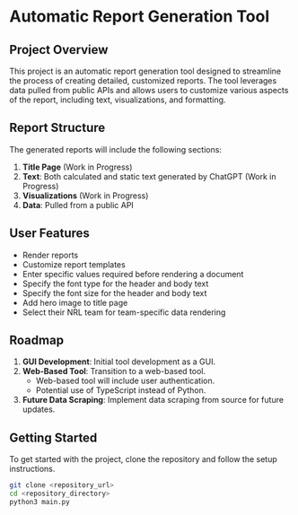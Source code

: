 # Automatic Report Generation Tool

## Project Overview

This project is an automatic report generation tool designed to streamline the process of creating detailed, customized reports. The tool leverages data pulled from public APIs and allows users to customize various aspects of the report, including text, visualizations, and formatting.

## Report Structure

The generated reports will include the following sections:

1. **Title Page** (Work in Progress)
2. **Text**: Both calculated and static text generated by ChatGPT (Work in Progress)
3. **Visualizations** (Work in Progress)
4. **Data**: Pulled from a public API

## User Features

- Render reports
- Customize report templates
- Enter specific values required before rendering a document
- Specify the font type for the header and body text
- Specify the font size for the header and body text
- Add hero image to title page
- Select their NRL team for team-specific data rendering

## Roadmap

1. **GUI Development**: Initial tool development as a GUI.
2. **Web-Based Tool**: Transition to a web-based tool.
   - Web-based tool will include user authentication.
   - Potential use of TypeScript instead of Python.
3. **Future Data Scraping**: Implement data scraping from source for future updates.

## Getting Started

To get started with the project, clone the repository and follow the setup instructions.

```bash
git clone <repository_url>
cd <repository_directory>
python3 main.py
